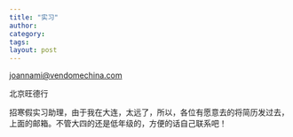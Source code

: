 ```yaml
---
title: "实习"
author:
category: 
tags: 
layout: post
---
```

<a href="mailto:joannami@vendomechina.com" title="点击发信"><font color="#1141a4">joannami@vendomechina.com</font></a>

北京旺德行

招寒假实习助理，由于我在大连，太远了，所以，各位有愿意去的将简历发过去，上面的邮箱。不管大四的还是低年级的，方便的话自己联系吧！

